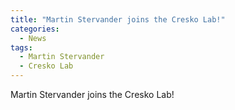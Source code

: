 ```yaml
---
title: "Martin Stervander joins the Cresko Lab!"
categories:
  - News
tags:
  - Martin Stervander
  - Cresko Lab
---
```


Martin Stervander joins the Cresko Lab!